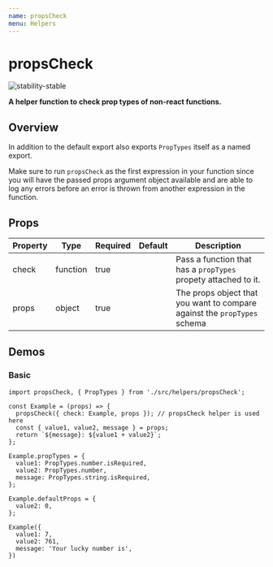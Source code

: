 ```yaml
---
name: propsCheck
menu: Helpers
---
```


# propsCheck

![stability-stable](https://img.shields.io/badge/stability-stable-green.svg)

**A helper function to check prop types of non-react functions.**

## Overview

In addition to the default export also exports `PropTypes` itself as a named export.

Make sure to run `propsCheck` as the first expression in your function since you will have the passed props argument object available and are able to log any errors before an error is thrown from another expression in the function.

## Props

|Property|Type|Required|Default|Description|
|---|---|---|---|---|
|check|function|true||Pass a function that has a `propTypes` propety attached to it.|
|props|object|true||The props object that you want to compare against the `propTypes` schema|

## Demos

### Basic

```
import propsCheck, { PropTypes } from './src/helpers/propsCheck';

const Example = (props) => {
  propsCheck({ check: Example, props }); // propsCheck helper is used here
  const { value1, value2, message } = props;
  return `${message}: ${value1 + value2}`;
};

Example.propTypes = {
  value1: PropTypes.number.isRequired,
  value2: PropTypes.number,
  message: PropTypes.string.isRequired,
};

Example.defaultProps = {
  value2: 0,
};

Example({
  value1: 7,
  value2: 761,
  message: 'Your lucky number is',
})

```